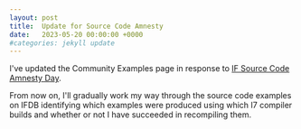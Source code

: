 ```yaml
---
layout: post
title:  Update for Source Code Amnesty
date:   2023-05-20 00:00:00 +0000
#categories: jekyll update
---
```


I've updated the Community Examples page in response to [IF Source Code Amnesty Day](http://blog.zarfhome.com/2023/03/april-1-is-if-source-code-amnesty-day.html).

From now on, I'll gradually work my way through the source code examples on IFDB identifying which examples were produced using which I7 compiler builds and whether or not I have succeeded in recompiling them.
